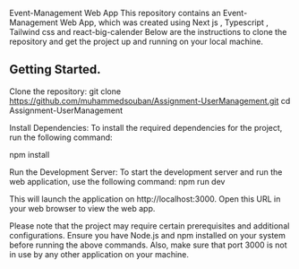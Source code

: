 Event-Management Web App
This repository contains an Event-Management Web App, which was created using Next js , Typescript , Tailwind css and react-big-calender 
Below are the instructions to clone the repository and get the project up and running on your local machine.

## Getting Started.

Clone the repository:
git clone https://github.com/muhammedsouban/Assignment-UserManagement.git cd Assignment-UserManagement

Install Dependencies:
To install the required dependencies for the project, run the following command:

npm install

Run the Development Server:
To start the development server and run the web application, use the following command:
npm run dev


This will launch the application on http://localhost:3000. Open this URL in your web browser to view the web app.

Please note that the project may require certain prerequisites and additional configurations. Ensure you have Node.js and npm installed on your system before running the above commands. Also, make sure that port 3000 is not in use by any other application on your machine.

